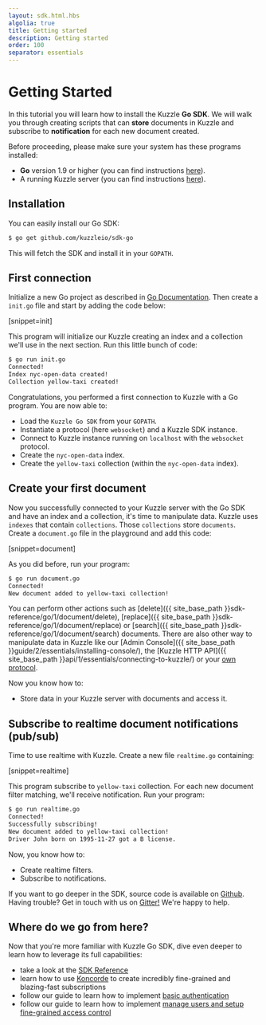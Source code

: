 ```yaml
---
layout: sdk.html.hbs
algolia: true
title: Getting started
description: Getting started
order: 100
separator: essentials
---
```


# Getting Started

In this tutorial you will learn how to install the Kuzzle **Go SDK**.
We will walk you through creating scripts that can **store** documents in Kuzzle and subscribe to **notification** for each new document created.

<div class="alert alert-success">
Before proceeding, please make sure your system has these programs installed:

* **Go** version 1.9 or higher (you can find instructions <a href="https://golang.org/doc/install">here</a>).
* A running Kuzzle server (you can find instructions <a href="guide/1/essentials/installing-kuzzle/">here</a>).
</div>

## Installation

You can easily install our Go SDK:

```bash
$ go get github.com/kuzzleio/sdk-go
```

This will fetch the SDK and install it in your `GOPATH`.

## First connection

Initialize a new Go project as described in [Go Documentation](https://golang.org/doc/code.html#Command).
Then create a `init.go` file and start by adding the code below:

[snippet=init]

This program will initialize our Kuzzle creating an index and a collection
we'll use in the next section.
Run this little bunch of code:

```bash
$ go run init.go
Connected!
Index nyc-open-data created!
Collection yellow-taxi created!
```

Congratulations, you performed a first connection to Kuzzle with a Go program.
You are now able to:
* Load the `Kuzzle Go SDK` from your `GOPATH`.
* Instantiate a protocol (here `websocket`) and a Kuzzle SDK instance.
* Connect to Kuzzle instance running on `localhost` with the `websocket` protocol.
* Create the `nyc-open-data` index.
* Create the `yellow-taxi` collection (within the `nyc-open-data` index).

## Create your first document

Now you successfully connected to your Kuzzle server with the Go SDK and have an index and a collection, it's time to manipulate data. Kuzzle uses `indexes` that contain `collections`.
Those `collections` store `documents`.
Create a `document.go` file in the playground and add this code:

[snippet=document]

As you did before, run your program:

```bash
$ go run document.go
Connected!
New document added to yellow-taxi collection!
```

You can perform other actions such as [delete]({{ site_base_path }}sdk-reference/go/1/document/delete),
[replace]({{ site_base_path }}sdk-reference/go/1/document/replace) or [search]({{ site_base_path }}sdk-reference/go/1/document/search) documents. There are also other way to manipulate data in Kuzzle
like our [Admin Console]({{ site_base_path }}guide/2/essentials/installing-console/), the [Kuzzle HTTP API]({{ site_base_path }}api/1/essentials/connecting-to-kuzzle/) or your [own protocol](protocols/1/essentials/getting-started/).

Now you know how to:
* Store data in your Kuzzle server with documents and access it.

## Subscribe to realtime document notifications (pub/sub)

Time to use realtime with Kuzzle. Create a new file `realtime.go` containing:

[snippet=realtime]

This program subscribe to `yellow-taxi` collection. For each new document filter matching, we'll receive notification.
Run your program:

```bash
$ go run realtime.go
Connected!
Successfully subscribing!
New document added to yellow-taxi collection!
Driver John born on 1995-11-27 got a B license.
```

Now, you know how to:
* Create realtime filters.
* Subscribe to notifications.

<div class="alert alert-info">
If you want to go deeper in the SDK, source code is available on <a href="https://github.com/kuzzleio/sdk-go">Github</a>.
</div>

<div class="alert alert-info">
Having trouble? Get in touch with us on <a href="https://gitter.im/kuzzleio/kuzzle">Gitter!</a> We're happy to help.
</div>

## Where do we go from here?

Now that you're more familiar with Kuzzle Go SDK, dive even deeper to learn how to leverage its full capabilities:

* take a look at the <a href="{{ site_base_path }}sdk-reference/js/6">SDK Reference</a>
* learn how to use <a href="{{ site_base_path }}koncorde/1">Koncorde</a> to create incredibly fine-grained and blazing-fast subscriptions
* follow our guide to learn how to implement <a href="{{ site_base_path }}guide/1/essentials/user-authentication/#local-strategy">basic authentication</a>
* follow our guide to learn how to implement <a href="{{ site_base_path }}guide/1/essentials/security/">manage users and setup fine-grained access control</a>
